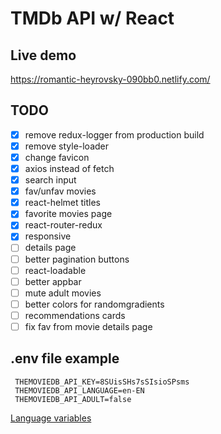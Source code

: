# TMDb API w/ React

## Live demo

https://romantic-heyrovsky-090bb0.netlify.com/

## TODO

* [x] remove redux-logger from production build
* [x] remove style-loader
* [x] change favicon
* [x] axios instead of fetch
* [x] search input
* [x] fav/unfav movies
* [x] react-helmet titles
* [x] favorite movies page
* [x] react-router-redux
* [x] responsive
* [ ] details page
* [ ] better pagination buttons
* [ ] react-loadable
* [ ] better appbar
* [ ] mute adult movies
* [ ] better colors for randomgradients
* [ ] recommendations cards
* [ ] fix fav from movie details page

## .env file example

     THEMOVIEDB_API_KEY=8SUisSHs7sSIsioSPsms
     THEMOVIEDB_API_LANGUAGE=en-EN
     THEMOVIEDB_API_ADULT=false

[Language variables](https://developers.themoviedb.org/3/getting-started/languages)

